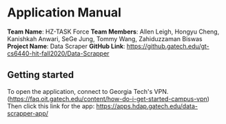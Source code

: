# Application Manual
**Team Name**: HZ-TASK Force 
**Team Members**: Allen Leigh, Hongyu Cheng, Kanishkah Anwari, SeGe Jung, Tommy Wang, Zahiduzzaman Biswas 
**Project Name**: Data Scraper 
**GitHub Link**: https://github.gatech.edu/gt-cs6440-hit-fall2020/Data-Scrapper 

## Getting started
To open the application, connect to Georgia Tech's VPN. (https://faq.oit.gatech.edu/content/how-do-i-get-started-campus-vpn)
Then click this link for the app: https://apps.hdap.gatech.edu/data-scrapper-app/

